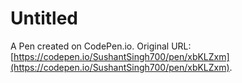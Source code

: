 # Untitled

A Pen created on CodePen.io. Original URL: [https://codepen.io/SushantSingh700/pen/xbKLZxm](https://codepen.io/SushantSingh700/pen/xbKLZxm).

